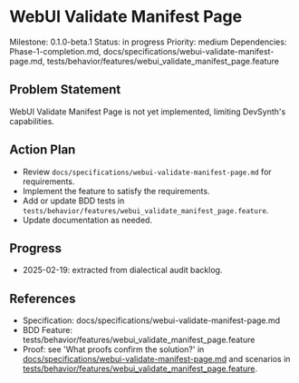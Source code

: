 # WebUI Validate Manifest Page
Milestone: 0.1.0-beta.1
Status: in progress
Priority: medium
Dependencies: Phase-1-completion.md, docs/specifications/webui-validate-manifest-page.md, tests/behavior/features/webui_validate_manifest_page.feature

## Problem Statement
WebUI Validate Manifest Page is not yet implemented, limiting DevSynth's capabilities.


## Action Plan
- Review `docs/specifications/webui-validate-manifest-page.md` for requirements.
- Implement the feature to satisfy the requirements.
- Add or update BDD tests in `tests/behavior/features/webui_validate_manifest_page.feature`.
- Update documentation as needed.

## Progress
- 2025-02-19: extracted from dialectical audit backlog.

## References
- Specification: docs/specifications/webui-validate-manifest-page.md
- BDD Feature: tests/behavior/features/webui_validate_manifest_page.feature
- Proof: see 'What proofs confirm the solution?' in [docs/specifications/webui-validate-manifest-page.md](../docs/specifications/webui-validate-manifest-page.md) and scenarios in [tests/behavior/features/webui_validate_manifest_page.feature](../tests/behavior/features/webui_validate_manifest_page.feature).
